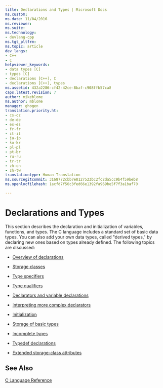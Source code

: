 ```yaml
---
title: Declarations and Types | Microsoft Docs
ms.custom: 
ms.date: 11/04/2016
ms.reviewer: 
ms.suite: 
ms.technology:
- devlang-cpp
ms.tgt_pltfrm: 
ms.topic: article
dev_langs:
- C++
- C
helpviewer_keywords:
- data types [C]
- types [C]
- declarations [C++], C
- declarations [C++], types
ms.assetid: 432a2286-cf42-42ce-8baf-c908ffb57ca8
caps.latest.revision: 7
author: mikeblome
ms.author: mblome
manager: ghogen
translation.priority.ht:
- cs-cz
- de-de
- es-es
- fr-fr
- it-it
- ja-jp
- ko-kr
- pl-pl
- pt-br
- ru-ru
- tr-tr
- zh-cn
- zh-tw
translationtype: Human Translation
ms.sourcegitcommit: 3168772cbb7e8127523bc2fc2da5cc9b4f59beb8
ms.openlocfilehash: 1acfd7f50c3fed66e1392fa969be5f7f3a1baf70

---
```

# Declarations and Types
This section describes the declaration and initialization of variables, functions, and types. The C language includes a standard set of basic data types. You can also add your own data types, called "derived types," by declaring new ones based on types already defined. The following topics are discussed:  
  
-   [Overview of declarations](../c-language/overview-of-declarations.md)  
  
-   [Storage classes](../c-language/c-storage-classes.md)  
  
-   [Type specifiers](../c-language/c-type-specifiers.md)  
  
-   [Type qualifiers](../c-language/type-qualifiers.md)  
  
-   [Declarators and variable declarations](../c-language/declarators-and-variable-declarations.md)  
  
-   [Interpreting more complex declarators](../c-language/interpreting-more-complex-declarators.md)  
  
-   [Initialization](../c-language/initialization.md)  
  
-   [Storage of basic types](../c-language/storage-of-basic-types.md)  
  
-   [Incomplete types](../c-language/incomplete-types.md)  
  
-   [Typedef declarations](../c-language/typedef-declarations.md)  
  
-   [Extended storage-class attributes](../c-language/c-extended-storage-class-attributes.md)  
  
## See Also  
 [C Language Reference](../c-language/c-language-reference.md)


<!--HONumber=Jan17_HO1-->



